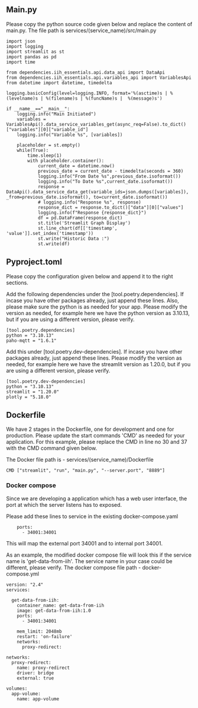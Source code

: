 ## Main.py

Please copy the python source code given below and replace the content of main.py. The file path is services/(service_name)/src/main.py

```
import json
import logging
import streamlit as st
import pandas as pd
import time

from dependencies.iih_essentials.api.data_api import DataApi
from dependencies.iih_essentials.api.variables_api import VariablesApi
from datetime import datetime, timedelta
 
logging.basicConfig(level=logging.INFO, format='%(asctime)s | %(levelname)s | %(filename)s | %(funcName)s |  %(message)s')

if __name__=="__main__":
    logging.info("Main Initiated")
    variables = VariablesApi().data_service_variables_get(async_req=False).to_dict()["variables"][0]["variable_id"]
    logging.info("Variable %s", [variables])

    placeholder = st.empty()
    while(True):
        time.sleep(1)
        with placeholder.container():
            current_date = datetime.now()
            previous_date = current_date - timedelta(seconds = 360)
            logging.info("From Date %s",previous_date.isoformat())
            logging.info("To Date %s",current_date.isoformat())
            response = DataApi().data_service_data_get(variable_ids=json.dumps([variables]), _from=previous_date.isoformat(), to=current_date.isoformat())
            # logging.info("Response %s", response)
            response_dict = response.to_dict()["data"][0]["values"]
            logging.info(f"Response {response_dict}")
            df = pd.DataFrame(response_dict)
            st.title('Streamlit Graph Display')
            st.line_chart(df[['timestamp', 'value']].set_index('timestamp'))
            st.write("Historic Data :")
            st.write(df)
```



## Pyproject.toml
Please copy the configuration given below and append it to the right sections. 

Add the following dependencies under the [tool.poetry.dependencies]. If incase you have other packages already, just append these lines. Also, please make sure the python is as needed for your app. Please modify the version as needed, for example here we have the python version as 3.10.13, but if you are using a different version, please verify.

```
[tool.poetry.dependencies]
python = "3.10.13"
paho-mqtt = "1.6.1"
```

Add this under [tool.poetry.dev-dependencies]. If incase you have other packages already, just append these lines. Please modify the version as needed, for example here we have the streamlit version as 1.20.0, but if you are using a different version, please verify.

```
[tool.poetry.dev-dependencies]
python = "3.10.13"
streamlit = "1.20.0"
plotly = "5.18.0"
```

## Dockerfile 
We have 2 stages in the Dockerfile, one for development and one for production. Please update the start commands 'CMD' as needed for your application. For this example, please replace the CMD in line no 30 and 37 with the CMD command given below.

The Docker file  path is - services/(service_name)/Dockerfile
```
CMD ["streamlit", "run", "main.py", "--server.port", "8889"]
```

### Docker compose 
Since we are developing a application which has a web user interface, the port at which the server listens has to exposed. 

Please add these lines to service in the existing docker-compose.yaml
```
    ports:
      - 34001:34001
```
This will map the external port 34001 and to internal port 34001. 

As an example, the modified docker compose file will look this if the service name is 'get-data-from-iih'. The service name in your case could be different, please verify. The docker compose file path - docker-compose.yml

```
version: "2.4"
services:
  
  get-data-from-iih:
    container_name: get-data-from-iih
    image: get-data-from-iih:1.0
    ports:
      - 34001:34001
  
    mem_limit: 2048mb
    restart: 'on-failure'
    networks:
      proxy-redirect:
  
networks:                                                                                     
  proxy-redirect:
    name: proxy-redirect
    driver: bridge
    external: true

volumes:
  app-volume:
    name: app-volume

```
